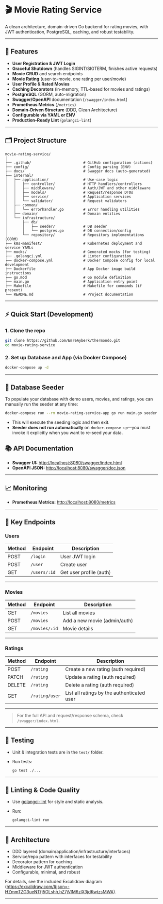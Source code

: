 # 🎬 Movie Rating Service

A clean architecture, domain-driven Go backend for rating movies, with JWT authentication, PostgreSQL, caching, and
robust testability.

---

## 🚀 Features

* **User Registration & JWT Login**
* **Graceful Shutdown** (handles SIGINT/SIGTERM, finishes active requests)
* **Movie CRUD** and search endpoints
* **Movie Rating** (user-to-movie, one rating per user/movie)
* **User Profile & Rated Movies**
* **Caching Decorators** (in-memory, TTL-based for movies and ratings)
* **PostgreSQL** (GORM, auto-migration)
* **Swagger/OpenAPI** documentation (`/swagger/index.html`)
* **Prometheus Metrics** (`/metrics`)
* **Domain-Driven Structure** (DDD, Clean Architecture)
* **Configurable via YAML or ENV**
* **Production-Ready Lint** (`golangci-lint`)

---

## 🗂️ Project Structure

```
movie-rating-service/
│
├── .github/                        # GitHub configuration (actions)
├── config/                         # Config parsing (ENV)
├── docs/                           # Swagger docs (auto-generated)
├── internal/
│   ├── application/                # Use-case logic
│   │   ├── controller/             # HTTP handlers/controllers
│   │   ├── middleware/             # Auth/JWT and other middleware
│   │   ├── models/                 # Request/response DTOs
│   │   ├── service/                # Application services
│   │   └── validator/              # Request validators
│   ├── common/
│   │   └── errorhandler.go         # Error handling utilities
│   ├── domain/                     # Domain entities
│   └── infrastructure/
│       ├── db/
│       │   ├── seeder/             # DB seeder
│       │   └── postgres.go         # DB connection/config
│       └── repository/             # Repository implementations (GORM)
├── k8s-manifest/                   # Kubernetes deployment and service YAMLs
├── mocks/                          # Generated mocks (for testing)
├── .golangci.yml                   # Linter configuration
├── docker-compose.yml              # Docker Compose config for local development
├── Dockerfile                      # App Docker image build instructions
├── go.mod                          # Go module definition
├── main.go                         # Application entry point
├── Makefile                        # Makefile for commands (if present)
└── README.md                       # Project documentation
```

---

## ⚡️ Quick Start (Development)

### 1. Clone the repo

```sh
git clone https://github.com/EmreAyberk/thermondo.git
cd movie-rating-service
```

### 2. Set up Database and App (via Docker Compose)

```sh
docker-compose up -d
```

---

## 🌱 Database Seeder

To populate your database with demo users, movies, and ratings, you can manually run the seeder at any time:

```sh
docker-compose run --rm movie-rating-service-app go run main.go seeder
```

- This will execute the seeding logic and then exit.
- **Seeder does not run automatically** on `docker-compose up`—you must invoke it explicitly when you want to re-seed
  your data.

## 📚 API Documentation

* **Swagger UI:** [http://localhost:8080/swagger/index.html](http://localhost:8080/swagger/index.html)
* **OpenAPI JSON:** [http://localhost:8080/swagger/doc.json](http://localhost:8080/swagger/doc.json)

---

## 📈 Monitoring

* **Prometheus Metrics:** [http://localhost:8080/metrics](http://localhost:8080/metrics)

---

## 🧩 Key Endpoints
### Users

| Method | Endpoint       | Description              |
|--------|---------------|-------------------------|
| POST   | `/login`      | User JWT login          |
| POST   | `/user`       | Create user             |
| GET    | `/users/:id`  | Get user profile (auth) |

---

### Movies

| Method | Endpoint        | Description                   |
|--------|----------------|------------------------------|
| GET    | `/movies`      | List all movies              |
| POST   | `/movies`      | Add a new movie (admin/auth) |
| GET    | `/movies/:id`  | Movie details                |

---

### Ratings

| Method | Endpoint        | Description                                 |
|--------|----------------|---------------------------------------------|
| POST   | `/rating`      | Create a new rating (auth required)         |
| PATCH  | `/rating`      | Update a rating (auth required)             |
| DELETE | `/rating`      | Delete a rating (auth required)             |
| GET    | `/rating/user` | List all ratings by the authenticated user  |

---

> For the full API and request/response schema, check `/swagger/index.html`.
---

## 🧪 Testing

* Unit & integration tests are in the `test/` folder.
* Run tests:

  ```sh
  go test ./...
  ```

---

## 🧹 Linting & Code Quality

* Use [golangci-lint](https://github.com/golangci/golangci-lint) for style and static analysis.
* Run:

  ```sh
  golangci-lint run
  ```

---

## 🎨 Architecture

* DDD layered (domain/application/infrastructure/interfaces)
* Service/repo pattern with interfaces for testability
* Decorator pattern for caching
* Middleware for JWT authentication
* Configurable, minimal, and robust

For details, see the included Excalidraw
diagram (https://excalidraw.com/#json=-HZmmTZG3ueNTfj5OLshh,hZ7jVlM6zlX3jdKwtzsMWA).

---
